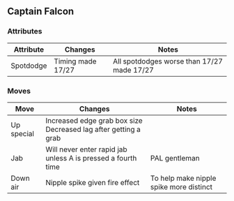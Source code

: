 ## Captain Falcon
### Attributes
| Attribute | Changes | Notes |
| --- | --- | --- |
| Spotdodge | Timing made 17/27 | All spotdodges worse than 17/27 made 17/27 |

### Moves
| Move |  Changes | Notes |
| --- | --- | --- |
| Up special | Increased edge grab box size <br>Decreased lag after getting a grab | |
| Jab | Will never enter rapid jab unless A is pressed a fourth time | PAL gentleman |
| Down air | Nipple spike given fire effect | To help make nipple spike more distinct |
